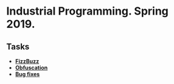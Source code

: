 Industrial Programming. Spring 2019.
=======================
Tasks
-----------------------
* [**FizzBuzz**](https://github.com/detininroman/Industrial_Programming/tree/master/FizzBuzz) 
* [**Obfuscation**](https://github.com/detininroman/Industrial_Programming/tree/master/Obfuscation)
* [**Bug fixes**](https://github.com/detininroman/Industrial_Programming/tree/master/BadCode) 
